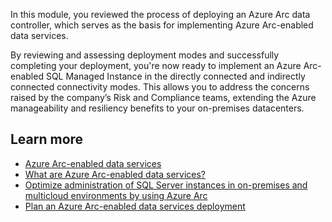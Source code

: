 In this module, you reviewed the process of deploying an Azure Arc data controller, which serves as the basis for implementing Azure Arc-enabled data services.

By reviewing and assessing deployment modes and successfully completing your deployment, you're now ready to implement an Azure Arc-enabled SQL Managed Instance in the directly connected and indirectly connected connectivity modes. This allows you to address the concerns raised by the company’s Risk and Compliance teams, extending the Azure manageability and resiliency benefits to your on-premises datacenters.

## Learn more

- [Azure Arc-enabled data services](/azure/azure-arc/data/)
- [What are Azure Arc-enabled data services?](/azure/azure-arc/data/overview)
- [Optimize administration of SQL Server instances in on-premises and multicloud environments by using Azure Arc](/azure/architecture/hybrid/azure-arc-sql-server)
- [Plan an Azure Arc-enabled data services deployment](/azure/azure-arc/data/plan-azure-arc-data-services)
